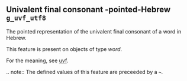 Univalent final consonant -pointed-Hebrew `g_uvf_utf8`
--------------------------------------------------------------------------------------

The pointed representation of the univalent final consonant of a word in Hebrew.

This feature is present on objects of type *word*.

For the meaning, see [uvf](uvf).

.. note::
    The defined values of this feature are preceeded by a `~`.



